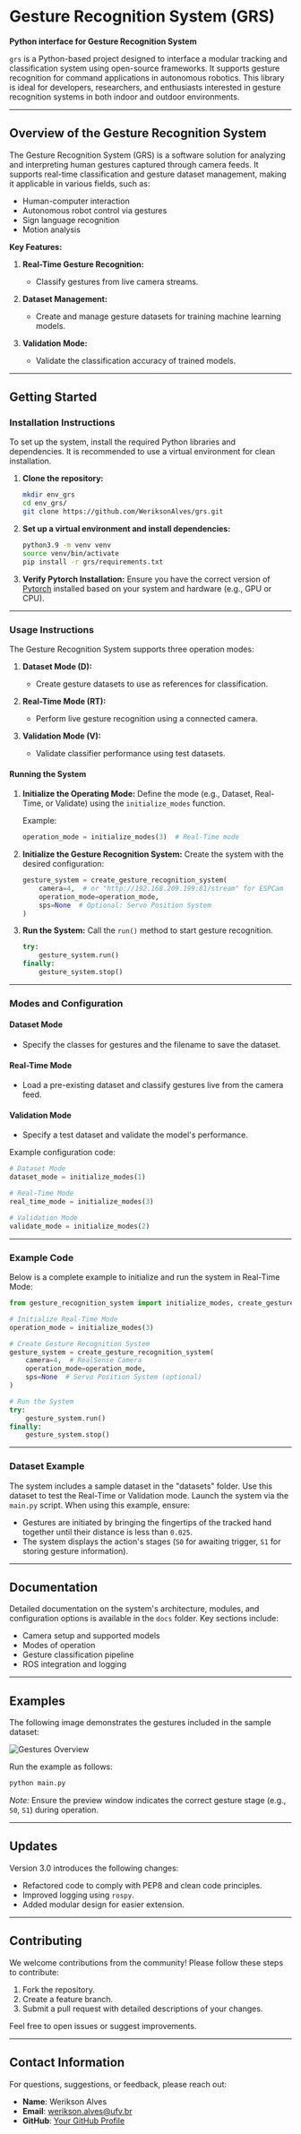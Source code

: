 # Gesture Recognition System (GRS)

**Python interface for Gesture Recognition System**

`grs` is a Python-based project designed to interface a modular tracking and classification system using open-source frameworks. It supports gesture recognition for command applications in autonomous robotics. This library is ideal for developers, researchers, and enthusiasts interested in gesture recognition systems in both indoor and outdoor environments.

---

## **Overview of the Gesture Recognition System**

The Gesture Recognition System (GRS) is a software solution for analyzing and interpreting human gestures captured through camera feeds. It supports real-time classification and gesture dataset management, making it applicable in various fields, such as:

- Human-computer interaction
- Autonomous robot control via gestures
- Sign language recognition
- Motion analysis

**Key Features:**

1. **Real-Time Gesture Recognition:**
   - Classify gestures from live camera streams.

2. **Dataset Management:**
   - Create and manage gesture datasets for training machine learning models.

3. **Validation Mode:**
   - Validate the classification accuracy of trained models.

---

## **Getting Started**

### **Installation Instructions**

To set up the system, install the required Python libraries and dependencies. It is recommended to use a virtual environment for clean installation. 

1. **Clone the repository:**
   ```bash
   mkdir env_grs
   cd env_grs/
   git clone https://github.com/WeriksonAlves/grs.git
   ```

2. **Set up a virtual environment and install dependencies:**
   ```bash
   python3.9 -m venv venv
   source venv/bin/activate
   pip install -r grs/requirements.txt
   ```

3. **Verify Pytorch Installation:**
   Ensure you have the correct version of [Pytorch](https://pytorch.org/get-started/locally/) installed based on your system and hardware (e.g., GPU or CPU).

---

### **Usage Instructions**

The Gesture Recognition System supports three operation modes:

1. **Dataset Mode (D):**
   - Create gesture datasets to use as references for classification.

2. **Real-Time Mode (RT):**
   - Perform live gesture recognition using a connected camera.

3. **Validation Mode (V):**
   - Validate classifier performance using test datasets.

#### **Running the System**

1. **Initialize the Operating Mode:**
   Define the mode (e.g., Dataset, Real-Time, or Validate) using the `initialize_modes` function.
   
   Example:
   ```python
   operation_mode = initialize_modes(3)  # Real-Time mode
   ```

2. **Initialize the Gesture Recognition System:**
   Create the system with the desired configuration:
   ```python
   gesture_system = create_gesture_recognition_system(
       camera=4,  # or "http://192.168.209.199:81/stream" for ESPCam
       operation_mode=operation_mode,
       sps=None  # Optional: Servo Position System
   )
   ```

3. **Run the System:**
   Call the `run()` method to start gesture recognition.
   ```python
   try:
       gesture_system.run()
   finally:
       gesture_system.stop()
   ```

---

### **Modes and Configuration**

#### **Dataset Mode**
- Specify the classes for gestures and the filename to save the dataset.

#### **Real-Time Mode**
- Load a pre-existing dataset and classify gestures live from the camera feed.

#### **Validation Mode**
- Specify a test dataset and validate the model's performance.

Example configuration code:
```python
# Dataset Mode
dataset_mode = initialize_modes(1)

# Real-Time Mode
real_time_mode = initialize_modes(3)

# Validation Mode
validate_mode = initialize_modes(2)
```

---

### **Example Code**

Below is a complete example to initialize and run the system in Real-Time Mode:

```python
from gesture_recognition_system import initialize_modes, create_gesture_recognition_system

# Initialize Real-Time Mode
operation_mode = initialize_modes(3)

# Create Gesture Recognition System
gesture_system = create_gesture_recognition_system(
    camera=4,  # RealSense Camera
    operation_mode=operation_mode,
    sps=None  # Servo Position System (optional)
)

# Run the System
try:
    gesture_system.run()
finally:
    gesture_system.stop()
```

---

### **Dataset Example**

The system includes a sample dataset in the "datasets" folder. Use this dataset to test the Real-Time or Validation mode. Launch the system via the `main.py` script. When using this example, ensure:

- Gestures are initiated by bringing the fingertips of the tracked hand together until their distance is less than `0.025`.
- The system displays the action's stages (`S0` for awaiting trigger, `S1` for storing gesture information).

---

## **Documentation**

Detailed documentation on the system's architecture, modules, and configuration options is available in the `docs` folder. Key sections include:

- Camera setup and supported models
- Modes of operation
- Gesture classification pipeline
- ROS integration and logging

---

## **Examples**

The following image demonstrates the gestures included in the sample dataset:

![Gestures Overview](docs/images/gesture_class.png)

Run the example as follows:
```bash
python main.py
```

*Note:* Ensure the preview window indicates the correct gesture stage (e.g., `S0`, `S1`) during operation.

---

## **Updates**

Version 3.0 introduces the following changes:
- Refactored code to comply with PEP8 and clean code principles.
- Improved logging using `rospy`.
- Added modular design for easier extension.

---

## **Contributing**

We welcome contributions from the community! Please follow these steps to contribute:
1. Fork the repository.
2. Create a feature branch.
3. Submit a pull request with detailed descriptions of your changes.

Feel free to open issues or suggest improvements.

---

## **Contact Information**

For questions, suggestions, or feedback, please reach out:

- **Name**: Werikson Alves
- **Email**: werikson.alves@ufv.br
- **GitHub**: [Your GitHub Profile](https://github.com/WeriksonAlves)
